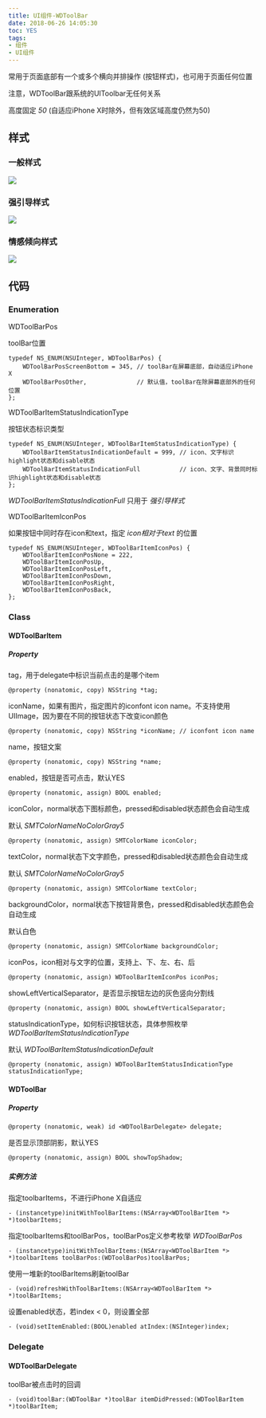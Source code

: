 ```yaml
---
title: UI组件-WDToolBar
date: 2018-06-26 14:05:30
toc: YES
tags:
- 组件
- UI组件
---
```


常用于页面底部有一个或多个横向并排操作 (按钮样式)，也可用于页面任何位置

注意，WDToolBar跟系统的UIToolbar无任何关系

高度固定 *50* (自适应iPhone X时除外，但有效区域高度仍然为50)

<!--more-->

## 样式

### 一般样式

![](http://img.jokinryou.online/shm-toolbar-style-common.png)

### 强引导样式

![](http://img.jokinryou.online/shm-toolbar-style-guide.png)

### 情感倾向样式

![](http://img.jokinryou.online/shm-toolbar-style-emotional.png)

## 代码

### Enumeration

WDToolBarPos

toolBar位置

```
typedef NS_ENUM(NSUInteger, WDToolBarPos) {
    WDToolBarPosScreenBottom = 345, // toolBar在屏幕底部，自动适应iPhone X
    WDToolBarPosOther,              // 默认值，toolBar在除屏幕底部外的任何位置
};
```

WDToolBarItemStatusIndicationType

按钮状态标识类型
```
typedef NS_ENUM(NSUInteger, WDToolBarItemStatusIndicationType) {
    WDToolBarItemStatusIndicationDefault = 999, // icon、文字标识highlight状态和disable状态
    WDToolBarItemStatusIndicationFull           // icon、文字、背景同时标识highlight状态和disable状态
};
```

_WDToolBarItemStatusIndicationFull_ 只用于 *强引导样式*

WDToolBarItemIconPos

如果按钮中同时存在icon和text，指定 *icon相对于text* 的位置
```
typedef NS_ENUM(NSUInteger, WDToolBarItemIconPos) {
    WDToolBarItemIconPosNone = 222,
    WDToolBarItemIconPosUp,
    WDToolBarItemIconPosLeft,
    WDToolBarItemIconPosDown,
    WDToolBarItemIconPosRight,
    WDToolBarItemIconPosBack,
};
```

### Class

#### WDToolBarItem

##### Property

tag，用于delegate中标识当前点击的是哪个item
```
@property (nonatomic, copy) NSString *tag;
```
iconName，如果有图片，指定图片的iconfont icon name。不支持使用UIImage，因为要在不同的按钮状态下改变icon颜色
```
@property (nonatomic, copy) NSString *iconName; // iconfont icon name
```
name，按钮文案
```
@property (nonatomic, copy) NSString *name;
```
enabled，按钮是否可点击，默认YES
```
@property (nonatomic, assign) BOOL enabled;
```
iconColor，normal状态下图标颜色，pressed和disabled状态颜色会自动生成

默认 _SMTColorNameNoColorGray5_
```
@property (nonatomic, assign) SMTColorName iconColor;
```
textColor，normal状态下文字颜色，pressed和disabled状态颜色会自动生成

默认 _SMTColorNameNoColorGray5_
```
@property (nonatomic, assign) SMTColorName textColor;
```
backgroundColor，normal状态下按钮背景色，pressed和disabled状态颜色会自动生成

默认白色
```
@property (nonatomic, assign) SMTColorName backgroundColor;
```
iconPos，icon相对与文字的位置，支持上、下、左、右、后
```
@property (nonatomic, assign) WDToolBarItemIconPos iconPos;
```
showLeftVerticalSeparator，是否显示按钮左边的灰色竖向分割线
```
@property (nonatomic, assign) BOOL showLeftVerticalSeparator;
```
statusIndicationType，如何标识按钮状态，具体参照枚举 _WDToolBarItemStatusIndicationType_

默认 _WDToolBarItemStatusIndicationDefault_
```
@property (nonatomic, assign) WDToolBarItemStatusIndicationType statusIndicationType;
```

#### WDToolBar

##### Property

```
@property (nonatomic, weak) id <WDToolBarDelegate> delegate;
```

是否显示顶部阴影，默认YES
```
@property (nonatomic, assign) BOOL showTopShadow;
```

##### 实例方法

指定toolbarItems，不进行iPhone X自适应
```
- (instancetype)initWithToolBarItems:(NSArray<WDToolBarItem *> *)toolbarItems;
```
指定toolbarItems和toolBarPos，toolBarPos定义参考枚举 _WDToolBarPos_
```
- (instancetype)initWithToolBarItems:(NSArray<WDToolBarItem *> *)toolbarItems toolBarPos:(WDToolBarPos)toolBarPos;
```
使用一堆新的toolBarItems刷新toolBar
```
- (void)refreshWithToolBarItems:(NSArray<WDToolBarItem *> *)toolBarItems;
```
设置enabled状态，若index < 0，则设置全部
```
- (void)setItemEnabled:(BOOL)enabled atIndex:(NSInteger)index;
```

### Delegate

#### WDToolBarDelegate

toolBar被点击时的回调
```
- (void)toolBar:(WDToolBar *)toolBar itemDidPressed:(WDToolBarItem *)toolBarItem;
```